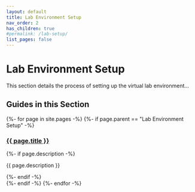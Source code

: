 ```yaml
---
layout: default
title: Lab Environment Setup
nav_order: 2
has_children: true
#permalink: /lab-setup/
list_pages: false
---
```


# Lab Environment Setup

This section details the process of setting up the virtual lab environment...



## Guides in this Section

<div class="child-page-cards">
{%- for page in site.pages -%}
  {%- if page.parent == "Lab Environment Setup" -%}
    <div class="child-card">
      <h3><a href="{{ page.url | relative_url }}">{{ page.title }}</a></h3>
      {%- if page.description -%}
        <p>{{ page.description }}</p>
      {%- endif -%}
    </div>
  {%- endif -%}
{%- endfor -%}
</div>
